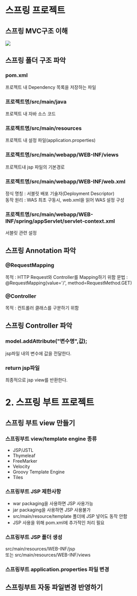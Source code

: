 # 스프링 프로젝트
## 스프링 MVC구조 이해
![](mvc.png)

## 스프링 폴더 구조 파악
### pom.xml
프로젝트 내 Dependency 목록을 저장하는 파일

### 프로젝트명/src/main/java 
프로젝트 내 자바 소스 코드

### 프로젝트명/src/main/resources
프로젝트 내 설정 파일(application.properties)

### 프로젝트명/src/main/webapp/WEB-INF/views
프로젝트내 jsp 파일의 기본경로

### 프로젝트명/src/main/webapp/WEB-INF/web.xml
정식 명칭 : 서블릿 배포 기술자(Deployment Descriptor)  
동작 원리 : WAS 최초 구동시, web.xml을 읽어 WAS 설정 구성

### 프로젝트명/src/main/webapp/WEB-INF/spring/appServlet/servlet-context.xml
서블릿 관련 설정

## 스프링 Annotation 파악
### @RequestMapping 
목적 : HTTP Request와 Controller를 Mapping하기 위함
문법 :  
    @RequestMapping(value='/', method=RequestMethod.GET)

### @Controller 
목적 : 컨트롤러 클래스를 구분하기 위함

## 스프링 Controller 파악
###  model.addAttribute("변수명",값);
jsp파일 내의 변수에 값을 전달한다.

### return jsp파일
최종적으로 jsp view를 반환한다.


# 2. 스프링 부트 프로젝트
## 스프링 부트 view 만들기
### 스프링부트 view/template engine 종류
* JSP/JSTL
* Thymeleaf
* FreeMarker
* Velocity
* Groovy Template Engine
* Tiles

### 스프링부트 JSP 제한사항
- war packaging을 사용하면 JSP 사용가능  
- jar packaging을 사용하면 JSP 사용불가
- src/main/resource/template 폴더에 JSP 넣어도 동작 안함
- JSP 사용을 위해 pom.xml에 추가적인 처리 필요

### 스프링부트 JSP 폴더 생성
src/main/resources/WEB-INF/jsp  
또는 src/main/resources/WEB-INF/views

### 스프링부트 application.properties 파일 변경


## 스프링부트 자동 파일변경 반영하기